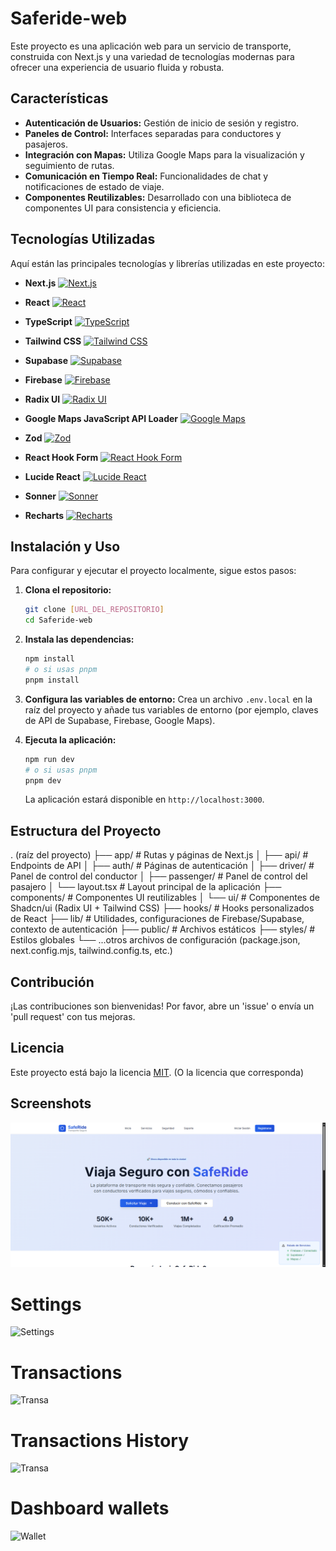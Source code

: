 # Saferide-web

Este proyecto es una aplicación web para un servicio de transporte, construida con Next.js y una variedad de tecnologías modernas para ofrecer una experiencia de usuario fluida y robusta.

## Características

- **Autenticación de Usuarios:** Gestión de inicio de sesión y registro.
- **Paneles de Control:** Interfaces separadas para conductores y pasajeros.
- **Integración con Mapas:** Utiliza Google Maps para la visualización y seguimiento de rutas.
- **Comunicación en Tiempo Real:** Funcionalidades de chat y notificaciones de estado de viaje.
- **Componentes Reutilizables:** Desarrollado con una biblioteca de componentes UI para consistencia y eficiencia.

## Tecnologías Utilizadas

Aquí están las principales tecnologías y librerías utilizadas en este proyecto:

- **Next.js**
  [![Next.js](https://img.shields.io/badge/Next.js-Black?style=for-the-badge&logo=next.js&logoColor=white)](https://nextjs.org/)

- **React**
  [![React](https://img.shields.io/badge/React-20232A?style=for-the-badge&logo=react&logoColor=61DAFB)](https://react.dev/)

- **TypeScript**
  [![TypeScript](https://img.shields.io/badge/TypeScript-007ACC?style=for-the-badge&logo=typescript&logoColor=white)](https://www.typescriptlang.org/)

- **Tailwind CSS**
  [![Tailwind CSS](https://img.shields.io/badge/Tailwind_CSS-38B2AC?style=for-the-badge&logo=tailwind-css&logoColor=white)](https://tailwindcss.com/)

- **Supabase**
  [![Supabase](https://img.shields.io/badge/Supabase-3ECF8E?style=for-the-badge&logo=supabase&logoColor=white)](https://supabase.io/)

- **Firebase**
  [![Firebase](https://img.shields.io/badge/Firebase-FFCA28?style=for-the-badge&logo=firebase&logoColor=black)](https://firebase.google.com/)

- **Radix UI**
  [![Radix UI](https://img.shields.io/badge/Radix_UI-161618?style=for-the-badge&logo=radix-ui&logoColor=white)](https://www.radix-ui.com/)

- **Google Maps JavaScript API Loader**
  [![Google Maps](https://img.shields.io/badge/Google_Maps-4285F4?style=for-the-badge&logo=google-maps&logoColor=white)](https://developers.google.com/maps/documentation/javascript/)

- **Zod**
  [![Zod](https://img.shields.io/badge/Zod-3E67B1?style=for-the-badge&logo=zod&logoColor=white)](https://zod.dev/)

- **React Hook Form**
  [![React Hook Form](https://img.shields.io/badge/React_Hook_Form-EC5990?style=for-the-badge&logo=reacthookform&logoColor=white)](https://react-hook-form.com/)

- **Lucide React**
  [![Lucide React](https://img.shields.io/badge/Lucide_React-222222?style=for-the-badge&logo=lucide&logoColor=white)](https://lucide.dev/)

- **Sonner**
  [![Sonner](https://img.shields.io/badge/Sonner-FF5733?style=for-the-badge&logo=react&logoColor=white)](https://sonner.emilkowalski.no/)

- **Recharts**
  [![Recharts](https://img.shields.io/badge/Recharts-8884d8?style=for-the-badge&logo=recharts&logoColor=white)](https://recharts.org/en-US/)

## Instalación y Uso

Para configurar y ejecutar el proyecto localmente, sigue estos pasos:

1.  **Clona el repositorio:**
    ```bash
    git clone [URL_DEL_REPOSITORIO]
    cd Saferide-web
    ```

2.  **Instala las dependencias:**
    ```bash
    npm install
    # o si usas pnpm
    pnpm install
    ```

3.  **Configura las variables de entorno:**
    Crea un archivo `.env.local` en la raíz del proyecto y añade tus variables de entorno (por ejemplo, claves de API de Supabase, Firebase, Google Maps).

4.  **Ejecuta la aplicación:**
    ```bash
    npm run dev
    # o si usas pnpm
    pnpm dev
    ```

    La aplicación estará disponible en `http://localhost:3000`.

## Estructura del Proyecto

. (raíz del proyecto)
├── app/                  # Rutas y páginas de Next.js
│   ├── api/              # Endpoints de API
│   ├── auth/             # Páginas de autenticación
│   ├── driver/           # Panel de control del conductor
│   ├── passenger/        # Panel de control del pasajero
│   └── layout.tsx        # Layout principal de la aplicación
├── components/           # Componentes UI reutilizables
│   └── ui/               # Componentes de Shadcn/ui (Radix UI + Tailwind CSS)
├── hooks/                # Hooks personalizados de React
├── lib/                  # Utilidades, configuraciones de Firebase/Supabase, contexto de autenticación
├── public/               # Archivos estáticos
├── styles/               # Estilos globales
└── ...otros archivos de configuración (package.json, next.config.mjs, tailwind.config.ts, etc.)


## Contribución

¡Las contribuciones son bienvenidas! Por favor, abre un 'issue' o envía un 'pull request' con tus mejoras.

## Licencia

Este proyecto está bajo la licencia [MIT](https://opensource.org/licenses/MIT). (O la licencia que corresponda)


## Screenshots

![root1](./utils/screenshots/root.png)  

# Settings  
![Settings](frontend/src/assets/screenshots/Settings.png)  

# Transactions  
![Transa](frontend/src/assets/screenshots/trans.png)  

# Transactions History  
![Transa](frontend/src/assets/screenshots/history.png)  

# Dashboard wallets  
![Wallet](frontend/src/assets/screenshots/wallet.png)  